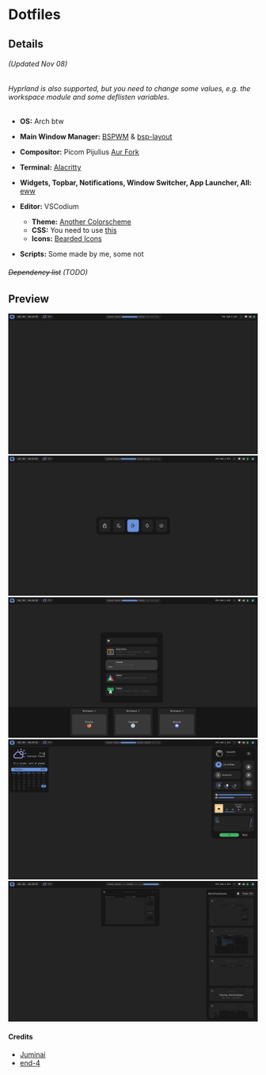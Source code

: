 # Dotfiles

## Details  

###### (Updated Nov 08)  
###### Hyprland is also supported, but you need to change some values, e.g. the workspace module and some deflisten variables.  
- **OS:** Arch btw

   
- **Main Window Manager:** [BSPWM](https://github.com/baskerville/bspwm) & [bsp-layout](https://github.com/phenax/bsp-layout)
- **Compositor:** Picom Pijulius [Aur Fork](https://github.com/allusive-dev/picom-allusive)
- **Terminal:** [Alacritty](https://github.com/alacritty/alacritty)
- **Widgets, Topbar, Notifications, Window Switcher, App Launcher, All:** [eww](https://github.com/elkowar/eww)
- **Editor:** VSCodium  
  - **Theme:** [Another Colorscheme](https://marketplacwe.visualstudio.com/manage/publishers/t0kyob0y/extensions/another-colorscheme/hub?_a=acquisition)
  - **CSS:** You need to use [this](https://marketplace.visualstudio.com/items?itemName=be5invis.vscode-custom-css)
  - **Icons:** [Bearded Icons](https://marketplace.visualstudio.com/items?itemName=BeardedBear.beardedicons)
- **Scripts:** Some made by me, some not  


###### ~~Dependency list~~  (TODO)


## Preview
![desktop1](img/wall1.png)  
![desktop5](img/wall5.png)
![desktop2](img/wall2.png)  
![desktop3](img/wall3.png)  
![desktop4](img/wall4.png)  


#### Credits
- [Juminai](https://github.com/juminai/dotfiles/)  
- [end-4](https://github.com/end-4/dots-hyprland)  
